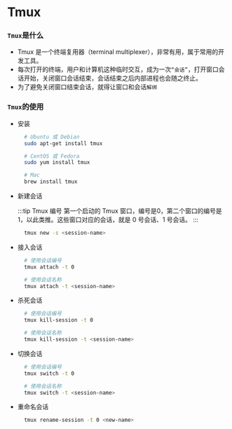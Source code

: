 # Tmux

### `Tmux`是什么
  - Tmux 是一个终端复用器（terminal multiplexer），非常有用，属于常用的开发工具。
  - 每次打开的终端，用户和计算机这种临时交互，成为一次`“会话”`，打开窗口会话开始，关闭窗口会话结束，会话结束之后内部进程也会随之终止。
  - 为了避免关闭窗口结束会话，就得让窗口和会话`解绑`

### `Tmux`的使用
  - 安装
    ```sh
      # Ubuntu 或 Debian
      sudo apt-get install tmux

      # CentOS 或 Fedora
      sudo yum install tmux

      # Mac
      brew install tmux
    ```

  - 新建会话
  
    :::tip Tmux 编号
      第一个启动的 Tmux 窗口，编号是0，第二个窗口的编号是1，以此类推。这些窗口对应的会话，就是 0 号会话、1 号会话。
    :::
    ```sh
      tmux new -s <session-name>
    ```
  - 接入会话
    ```sh
      # 使用会话编号
      tmux attach -t 0

      # 使用会话名称
      tmux attach -t <session-name>
    ```
  - 杀死会话
    ```sh
      # 使用会话编号
      tmux kill-session -t 0

      # 使用会话名称
      tmux kill-session -t <session-name>    
    ```
  - 切换会话
    ```sh
      # 使用会话编号
      tmux switch -t 0

      # 使用会话名称
      tmux switch -t <session-name>
    ```
  - 重命名会话
    ```sh
      tmux rename-session -t 0 <new-name>
    ```
  